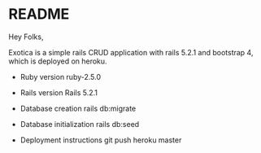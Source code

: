 # README

Hey Folks,

Exotica is a simple rails CRUD application with rails 5.2.1 and bootstrap 4, which is deployed on heroku.

* Ruby version
  ruby-2.5.0
  
* Rails version
  Rails 5.2.1
  
* Database creation
  rails db:migrate
  
* Database initialization
  rails db:seed

* Deployment instructions
  git push heroku master

